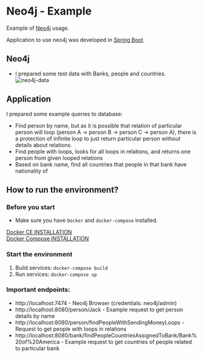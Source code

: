 # Neo4j - Example

Example of [Neo4j](https://neo4j.com/) usage.

Application to use neo4j was developed in [Spring Boot](https://projects.spring.io/spring-boot/).

## Neo4j
* I prepared some test data with Banks, people and countries.  
![neo4j-data](https://user-images.githubusercontent.com/15820051/85205891-e0611300-b2e3-11ea-89bb-4a6081df2dd1.png)

## Application
I prepared some example queries to database:
* Find person by name, but as it is possible that relation of particular person will loop (person A -> person B -> person C -> person A), there is a protection of infinite loop to just return particular person without details about relations.
* Find people with loops, looks for all loops in relations, and returns one person from given looped relations
* Based on bank name, find all countries that people in that bank have nationality of

## How to run the environment?

### Before you start
* Make sure you have `Docker` and `docker-compose` installed.

[Docker CE INSTALLATION](https://docs.docker.com/install/linux/docker-ce/ubuntu/)  
[Docker Compose INSTALLATION](https://docs.docker.com/compose/install/#prerequisites)

### Start the environment
1. Build services:
    `docker-compose build`
2. Run services:
    `docker-compose up`

### Important endpoints:
* http://localhost:7474 - Neo4j Browser (credentials: neo4j/admin)
* http://localhost:8080/person/Jack - Example request to get person details by name
* http://localhost:8080/person/findPeopleWithSendingMoneyLoops - Request to get people with loops in relations
* http://localhost:8080/bank/findPeopleCountriesAssignedToBank/Bank%20of%20America - Example request to get countries of people related to particular bank

